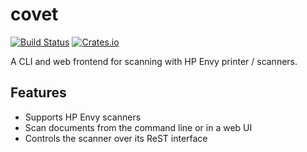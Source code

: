 covet
=====

[![Build Status](https://travis-ci.org/arminha/covet.svg?branch=master)](https://travis-ci.org/arminha/covet)
[![Crates.io](https://img.shields.io/crates/v/covet.svg)](https://crates.io/crates/covet)

A CLI and web frontend for scanning with HP Envy printer / scanners.

Features
--------

*   Supports HP Envy scanners
*   Scan documents from the command line or in a web UI
*   Controls the scanner over its ReST interface
